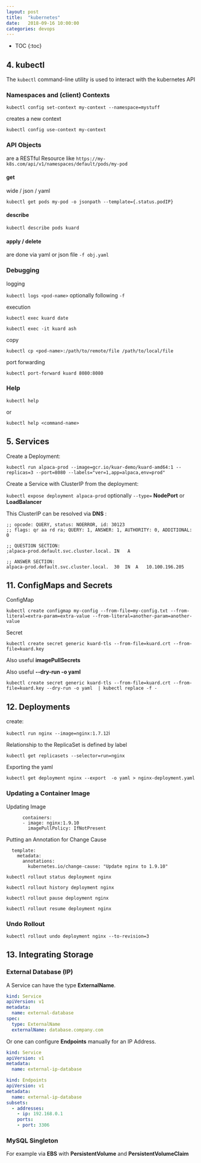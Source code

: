 ```yaml
---
layout: post
title:  "kubernetes"
date:   2018-09-16 10:00:00
categories: devops
---
```


* TOC
{:toc}


## 4. kubectl

The `kubectl` command-line utility is used to interact with the kubernetes API

### Namespaces and (client) Contexts

`kubectl config set-context my-context --namespace=mystuff`

creates a new context

`kubectl config use-context my-context`

### API Objects

are a RESTful Resource like `https://my-k8s.com/api/v1/namespaces/default/pods/my-pod`

#### get

wide / json / yaml

`kubectl get pods my-pod -o jsonpath --template={.status.podIP}`


#### describe

`kubectl describe pods kuard`

#### apply / delete

are done via yaml or json file `-f obj.yaml`

### Debugging

logging

`kubectl logs <pod-name>` optionally following `-f`

execution

`kubectl exec kuard date`

`kubectl exec -it kuard ash`

copy

`kubectl cp <pod-name>:/path/to/remote/file /path/to/local/file`

port forwarding

`kubectl port-forward kuard 8080:8080`

### Help

`kubectl help`

or 

`kubectl help <command-name>`

## 5. Services

Create a Deployment:

`kubectl run alpaca-prod --image=gcr.io/kuar-demo/kuard-amd64:1 --replicas=3 --port=8080 --labels="ver=1,app=alpaca,env=prod"`

Create a Service with ClusterIP from the deployment:

`kubectl expose deployment alpaca-prod` optionally `--type=` **NodePort** or **LoadBalancer**

This ClusterIP can be resolved via **DNS** :

```
;; opcode: QUERY, status: NOERROR, id: 30123
;; flags: qr aa rd ra; QUERY: 1, ANSWER: 1, AUTHORITY: 0, ADDITIONAL: 0

;; QUESTION SECTION:
;alpaca-prod.default.svc.cluster.local.	IN	 A

;; ANSWER SECTION:
alpaca-prod.default.svc.cluster.local.	30	IN	A	10.100.196.205
```

## 11. ConfigMaps and Secrets

ConfigMap

`kubectl create configmap my-config --from-file=my-config.txt --from-literal=extra-param=extra-value --from-literal=another-param=another-value`

Secret

`kubectl create secret generic kuard-tls --from-file=kuard.crt --from-file=kuard.key`

Also useful **imagePullSecrets**

Also useful **--dry-run -o yaml**

`kubectl create secret generic kuard-tls --from-file=kuard.crt --from-file=kuard.key --dry-run -o yaml  | kubectl replace -f -`

## 12. Deployments

create:

`kubectl run nginx --image=nginx:1.7.12`i

Relationship to the ReplicaSet is defined by label

`kubectl get replicasets --selector=run=nginx`

Exporting the yaml

`kubectl get deployment nginx --export  -o yaml > nginx-deployment.yaml`

### Updating a Container Image

Updating Image

```
      containers:
      - image: nginx:1.9.10
        imagePullPolicy: IfNotPresent
```

Putting an Annotation for Change Cause

```
  template:
    metadata:
      annotations:
        kubernetes.io/change-cause: "Update nginx to 1.9.10"
```

`kubectl rollout status deployment nginx`

`kubectl rollout history deployment nginx`

`kubectl rollout pause deployment nginx`

`kubectl rollout resume deployment nginx`

### Undo Rollout

`kubectl rollout undo deployment nginx --to-revision=3`


## 13. Integrating Storage

### External Database (IP)

A Service can have the type **ExternalName**.

```yaml
kind: Service
apiVersion: v1
metadata:
  name: external-database
spec:
  type: ExternalName
  externalName: database.company.com
```

Or one can configure **Endpoints** manually for an IP Address.

```yaml
kind: Service
apiVersion: v1
metadata:
  name: external-ip-database
```

```yaml
kind: Endpoints
apiVersion: v1
metadata:
  name: external-ip-database
subsets:
  - addresses:
    - ip: 192.168.0.1
    ports:
    - port: 3306
```

### MySQL Singleton

For example via **EBS** with **PersistentVolume** and **PersistentVolumeClaim**
